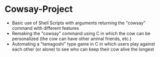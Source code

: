 # Cowsay-Project
- Basic use of Shell Scripts with arguments returning the "cowsay" command with different features
- Remaking the "cowsay" command using C in which the cow can be personalized (the cow can have other animal friends, etc.)
- Automating a "tamagoshi" type game in C in which users play against each other (or alone) to see who can keep their cow alive the longest
